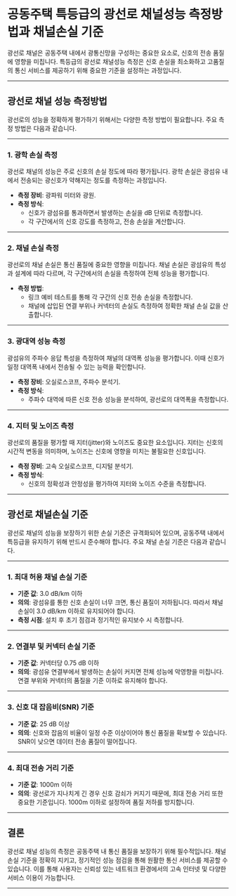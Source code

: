 # 공동주택 특등급의 광선로 채널성능 측정방법과 채널손실 기준

광선로 채널은 공동주택 내에서 광통신망을 구성하는 중요한 요소로, 신호의 전송 품질에 영향을 미칩니다. 특등급의 광선로 채널성능 측정은 신호 손실을 최소화하고 고품질의 통신 서비스를 제공하기 위해 중요한 기준을 설정하는 과정입니다.

---

## 광선로 채널 성능 측정방법

광선로의 성능을 정확하게 평가하기 위해서는 다양한 측정 방법이 필요합니다. 주요 측정 방법은 다음과 같습니다.

---

### 1. **광학 손실 측정**

광선로 채널의 성능은 주로 신호의 손실 정도에 따라 평가됩니다. 광학 손실은 광섬유 내에서 전송되는 광신호가 약해지는 정도를 측정하는 과정입니다.

- **측정 장비**: 광파워 미터와 광원.
- **측정 방식**:
  - 신호가 광섬유를 통과하면서 발생하는 손실을 dB 단위로 측정합니다.
  - 각 구간에서의 신호 강도를 측정하고, 전송 손실을 계산합니다.

---

### 2. **채널 손실 측정**

광선로의 채널 손실은 통신 품질에 중요한 영향을 미칩니다. 채널 손실은 광섬유의 특성과 설계에 따라 다르며, 각 구간에서의 손실을 측정하여 전체 성능을 평가합니다.

- **측정 방법**: 
  - 링크 예비 테스트를 통해 각 구간의 신호 전송 손실을 측정합니다.
  - 채널에 삽입된 연결 부위나 커넥터의 손실도 측정하여 정확한 채널 손실 값을 산출합니다.

---

### 3. **광대역 성능 측정**

광섬유의 주파수 응답 특성을 측정하여 채널의 대역폭 성능을 평가합니다. 이때 신호가 일정 대역폭 내에서 전송될 수 있는 능력을 확인합니다.

- **측정 장비**: 오실로스코프, 주파수 분석기.
- **측정 방식**:
  - 주파수 대역에 따른 신호 전송 성능을 분석하여, 광선로의 대역폭을 측정합니다.

---

### 4. **지터 및 노이즈 측정**

광선로의 품질을 평가할 때 지터(jitter)와 노이즈도 중요한 요소입니다. 지터는 신호의 시간적 변동을 의미하며, 노이즈는 신호에 영향을 미치는 불필요한 신호입니다.

- **측정 장비**: 고속 오실로스코프, 디지털 분석기.
- **측정 방식**:
  - 신호의 정확성과 안정성을 평가하여 지터와 노이즈 수준을 측정합니다.

---

## 광선로 채널손실 기준

광선로 채널의 성능을 보장하기 위한 손실 기준은 규격화되어 있으며, 공동주택 내에서 특등급을 유지하기 위해 반드시 준수해야 합니다. 주요 채널 손실 기준은 다음과 같습니다.

---

### 1. **최대 허용 채널 손실 기준**

- **기준 값**: 3.0 dB/km 이하
- **의의**: 광섬유를 통한 신호 손실이 너무 크면, 통신 품질이 저하됩니다. 따라서 채널 손실이 3.0 dB/km 이하로 유지되어야 합니다.
- **측정 시점**: 설치 후 초기 점검과 정기적인 유지보수 시 측정합니다.

---

### 2. **연결부 및 커넥터 손실 기준**

- **기준 값**: 커넥터당 0.75 dB 이하
- **의의**: 광섬유 연결부에서 발생하는 손실이 커지면 전체 성능에 악영향을 미칩니다. 연결 부위와 커넥터의 품질을 기준 이하로 유지해야 합니다.

---

### 3. **신호 대 잡음비(SNR) 기준**

- **기준 값**: 25 dB 이상
- **의의**: 신호와 잡음의 비율이 일정 수준 이상이어야 통신 품질을 확보할 수 있습니다. SNR이 낮으면 데이터 전송 품질이 떨어집니다.

---

### 4. **최대 전송 거리 기준**

- **기준 값**: 1000m 이하
- **의의**: 광선로가 지나치게 긴 경우 신호 감쇠가 커지기 때문에, 최대 전송 거리 또한 중요한 기준입니다. 1000m 이하로 설정하여 품질 저하를 방지합니다.

---

## 결론

광선로 채널 성능의 측정은 공동주택 내 통신 품질을 보장하기 위해 필수적입니다. 채널손실 기준을 정확히 지키고, 정기적인 성능 점검을 통해 원활한 통신 서비스를 제공할 수 있습니다. 이를 통해 사용자는 신뢰성 있는 네트워크 환경에서의 고속 인터넷 및 다양한 서비스 이용이 가능합니다.

---

